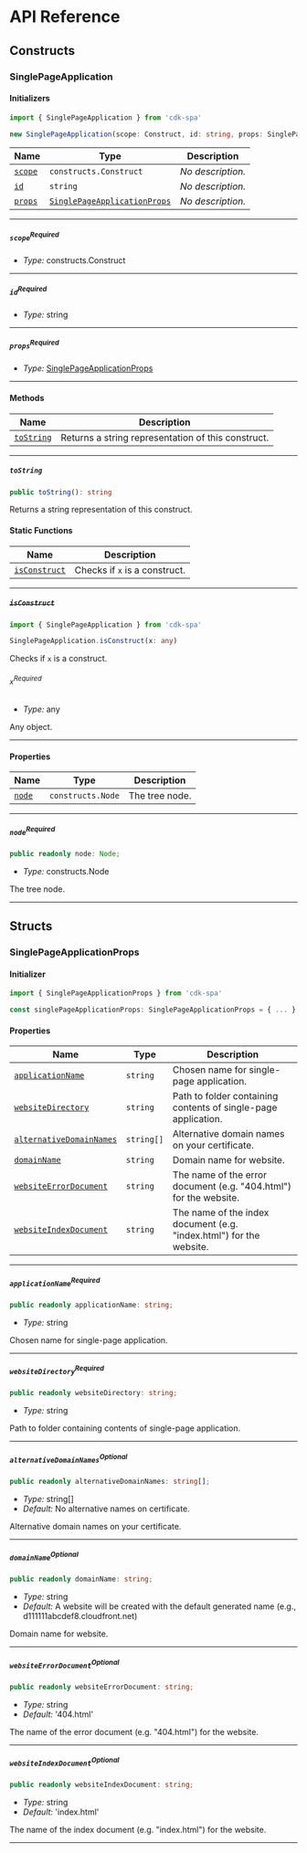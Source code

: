 # API Reference <a name="API Reference" id="api-reference"></a>

## Constructs <a name="Constructs" id="Constructs"></a>

### SinglePageApplication <a name="SinglePageApplication" id="cdk-spa.SinglePageApplication"></a>

#### Initializers <a name="Initializers" id="cdk-spa.SinglePageApplication.Initializer"></a>

```typescript
import { SinglePageApplication } from 'cdk-spa'

new SinglePageApplication(scope: Construct, id: string, props: SinglePageApplicationProps)
```

| **Name** | **Type** | **Description** |
| --- | --- | --- |
| <code><a href="#cdk-spa.SinglePageApplication.Initializer.parameter.scope">scope</a></code> | <code>constructs.Construct</code> | *No description.* |
| <code><a href="#cdk-spa.SinglePageApplication.Initializer.parameter.id">id</a></code> | <code>string</code> | *No description.* |
| <code><a href="#cdk-spa.SinglePageApplication.Initializer.parameter.props">props</a></code> | <code><a href="#cdk-spa.SinglePageApplicationProps">SinglePageApplicationProps</a></code> | *No description.* |

---

##### `scope`<sup>Required</sup> <a name="scope" id="cdk-spa.SinglePageApplication.Initializer.parameter.scope"></a>

- *Type:* constructs.Construct

---

##### `id`<sup>Required</sup> <a name="id" id="cdk-spa.SinglePageApplication.Initializer.parameter.id"></a>

- *Type:* string

---

##### `props`<sup>Required</sup> <a name="props" id="cdk-spa.SinglePageApplication.Initializer.parameter.props"></a>

- *Type:* <a href="#cdk-spa.SinglePageApplicationProps">SinglePageApplicationProps</a>

---

#### Methods <a name="Methods" id="Methods"></a>

| **Name** | **Description** |
| --- | --- |
| <code><a href="#cdk-spa.SinglePageApplication.toString">toString</a></code> | Returns a string representation of this construct. |

---

##### `toString` <a name="toString" id="cdk-spa.SinglePageApplication.toString"></a>

```typescript
public toString(): string
```

Returns a string representation of this construct.

#### Static Functions <a name="Static Functions" id="Static Functions"></a>

| **Name** | **Description** |
| --- | --- |
| <code><a href="#cdk-spa.SinglePageApplication.isConstruct">isConstruct</a></code> | Checks if `x` is a construct. |

---

##### ~~`isConstruct`~~ <a name="isConstruct" id="cdk-spa.SinglePageApplication.isConstruct"></a>

```typescript
import { SinglePageApplication } from 'cdk-spa'

SinglePageApplication.isConstruct(x: any)
```

Checks if `x` is a construct.

###### `x`<sup>Required</sup> <a name="x" id="cdk-spa.SinglePageApplication.isConstruct.parameter.x"></a>

- *Type:* any

Any object.

---

#### Properties <a name="Properties" id="Properties"></a>

| **Name** | **Type** | **Description** |
| --- | --- | --- |
| <code><a href="#cdk-spa.SinglePageApplication.property.node">node</a></code> | <code>constructs.Node</code> | The tree node. |

---

##### `node`<sup>Required</sup> <a name="node" id="cdk-spa.SinglePageApplication.property.node"></a>

```typescript
public readonly node: Node;
```

- *Type:* constructs.Node

The tree node.

---


## Structs <a name="Structs" id="Structs"></a>

### SinglePageApplicationProps <a name="SinglePageApplicationProps" id="cdk-spa.SinglePageApplicationProps"></a>

#### Initializer <a name="Initializer" id="cdk-spa.SinglePageApplicationProps.Initializer"></a>

```typescript
import { SinglePageApplicationProps } from 'cdk-spa'

const singlePageApplicationProps: SinglePageApplicationProps = { ... }
```

#### Properties <a name="Properties" id="Properties"></a>

| **Name** | **Type** | **Description** |
| --- | --- | --- |
| <code><a href="#cdk-spa.SinglePageApplicationProps.property.applicationName">applicationName</a></code> | <code>string</code> | Chosen name for single-page application. |
| <code><a href="#cdk-spa.SinglePageApplicationProps.property.websiteDirectory">websiteDirectory</a></code> | <code>string</code> | Path to folder containing contents of single-page application. |
| <code><a href="#cdk-spa.SinglePageApplicationProps.property.alternativeDomainNames">alternativeDomainNames</a></code> | <code>string[]</code> | Alternative domain names on your certificate. |
| <code><a href="#cdk-spa.SinglePageApplicationProps.property.domainName">domainName</a></code> | <code>string</code> | Domain name for website. |
| <code><a href="#cdk-spa.SinglePageApplicationProps.property.websiteErrorDocument">websiteErrorDocument</a></code> | <code>string</code> | The name of the error document (e.g. "404.html") for the website. |
| <code><a href="#cdk-spa.SinglePageApplicationProps.property.websiteIndexDocument">websiteIndexDocument</a></code> | <code>string</code> | The name of the index document (e.g. "index.html") for the website. |

---

##### `applicationName`<sup>Required</sup> <a name="applicationName" id="cdk-spa.SinglePageApplicationProps.property.applicationName"></a>

```typescript
public readonly applicationName: string;
```

- *Type:* string

Chosen name for single-page application.

---

##### `websiteDirectory`<sup>Required</sup> <a name="websiteDirectory" id="cdk-spa.SinglePageApplicationProps.property.websiteDirectory"></a>

```typescript
public readonly websiteDirectory: string;
```

- *Type:* string

Path to folder containing contents of single-page application.

---

##### `alternativeDomainNames`<sup>Optional</sup> <a name="alternativeDomainNames" id="cdk-spa.SinglePageApplicationProps.property.alternativeDomainNames"></a>

```typescript
public readonly alternativeDomainNames: string[];
```

- *Type:* string[]
- *Default:* No alternative names on certificate.

Alternative domain names on your certificate.

---

##### `domainName`<sup>Optional</sup> <a name="domainName" id="cdk-spa.SinglePageApplicationProps.property.domainName"></a>

```typescript
public readonly domainName: string;
```

- *Type:* string
- *Default:* A website will be created with the default generated name (e.g., d111111abcdef8.cloudfront.net)

Domain name for website.

---

##### `websiteErrorDocument`<sup>Optional</sup> <a name="websiteErrorDocument" id="cdk-spa.SinglePageApplicationProps.property.websiteErrorDocument"></a>

```typescript
public readonly websiteErrorDocument: string;
```

- *Type:* string
- *Default:* '404.html'

The name of the error document (e.g. "404.html") for the website.

---

##### `websiteIndexDocument`<sup>Optional</sup> <a name="websiteIndexDocument" id="cdk-spa.SinglePageApplicationProps.property.websiteIndexDocument"></a>

```typescript
public readonly websiteIndexDocument: string;
```

- *Type:* string
- *Default:* 'index.html'

The name of the index document (e.g. "index.html") for the website.

---




